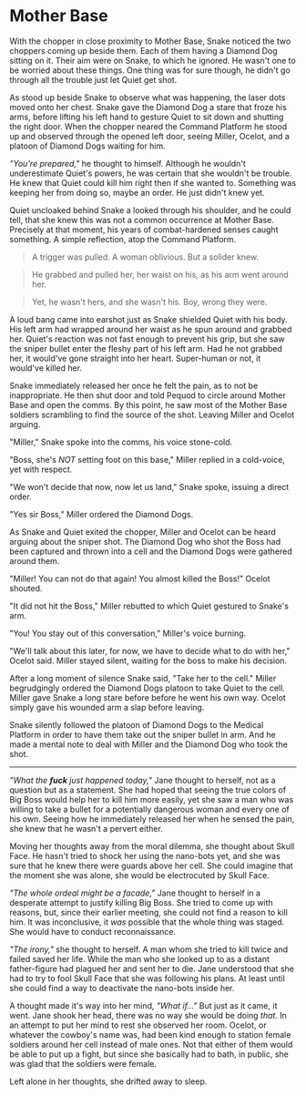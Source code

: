 # Mother Base

With the chopper in close proximity to Mother Base, Snake noticed the two choppers coming up beside them. Each of them having a Diamond Dog sitting on it. Their aim were on Snake, to which he ignored. He wasn't one to be worried about these things. One thing was for sure though, he didn't go through all the trouble just let Quiet get shot.


As stood up beside Snake to observe what was happening, the laser dots moved onto her chest. Snake gave the Diamond Dog a stare that froze his arms, before lifting his left hand to gesture Quiet to sit down and shutting the right door. When the chopper neared the Command Platform he stood up and observed through the opened left door, seeing Miller, Ocelot, and a platoon of Diamond Dogs waiting for him.


*"You're prepared,"* he thought to himself. Although he wouldn't underestimate Quiet's powers, he was certain that she wouldn't be trouble. He knew that Quiet could kill him right then if she wanted to. Something was keeping her from doing so, maybe an order. He just didn't knew yet.


Quiet uncloaked behind Snake a looked through his shoulder, and he could tell, that she knew this was not a common occurrence at Mother Base. Precisely at that moment, his years of combat-hardened senses caught something. A simple reflection, atop the Command Platform.


> A trigger was pulled.
> A woman oblivious.
> But a solider knew.
    
> He grabbed and pulled her,
> her waist on his,
> as his arm went around her.
    
> Yet, he wasn't hers,
> and she wasn't his.
> Boy, wrong they were.


A loud bang came into earshot just as Snake shielded Quiet with his body. His left arm had wrapped around her waist as he spun around and grabbed her. Quiet's reaction was not fast enough to prevent his grip, but she saw the sniper bullet enter the fleshy part of his left arm. Had he not grabbed her, it would've gone straight into her heart. Super-human or not, it would've killed her.

Snake immediately released her once he felt the pain, as to not be inappropriate. He then shut door and told Pequod to circle around Mother Base and open the comms. By this point, he saw most of the Mother Base soldiers scrambling to find the source of the shot. Leaving Miller and Ocelot arguing.


"Miller," Snake spoke into the comms, his voice stone-cold.

"Boss, she's *NOT* setting foot on this base," Miller replied in a cold-voice, yet with respect.

"We won't decide that now, now let us land," Snake spoke, issuing a direct order.

"Yes sir Boss," Miller ordered the Diamond Dogs.


As Snake and Quiet exited the chopper, Miller and Ocelot can be heard arguing about the sniper shot. The Diamond Dog who shot the Boss had been captured and thrown into a cell and the Diamond Dogs were gathered around them.

"Miller! You can not do that again! You almost killed the Boss!" Ocelot shouted.

"It did not hit the Boss," Miller rebutted to which Quiet gestured to Snake's arm.

"You! You stay out of this conversation," Miller's voice burning.

"We'll talk about this later, for now, we have to decide what to do with her," Ocelot said. Miller stayed silent, waiting for the boss to make his decision. 

After a long moment of silence Snake said, "Take her to the cell." Miller begrudgingly ordered the Diamond Dogs platoon to take Quiet to the cell. Miller gave Snake a long stare before before he went his own way. Ocelot simply gave his wounded arm a slap before leaving.

Snake silently followed the platoon of Diamond Dogs to the Medical Platform in order to have them take out the sniper bullet in arm. And he made a mental note to deal with Miller and the Diamond Dog who took the shot.

---

*"What the **fuck** just happened today,"* Jane thought to herself, not as a question but as a statement. She had hoped that seeing the true colors of Big Boss would help her to kill him more easily, yet she saw a man who was willing to take a bullet for a potentially dangerous woman and every one of his own. Seeing how he immediately released her when he sensed the pain, she knew that he wasn't a pervert either.


Moving her thoughts away from the moral dilemma, she thought about Skull Face. He hasn't tried to shock her using the nano-bots yet, and she was sure that he knew there were guards above her cell. She could imagine that the moment she was alone, she would be electrocuted by Skull Face.


*"The whole ordeal might be a facade,"* Jane thought to herself in a desperate attempt to justify killing Big Boss. She tried to come up with reasons, but, since their earlier meeting, she could not find a reason to kill him. It was inconclusive, it *was* possible that the whole thing was staged. She would have to conduct reconnaissance.


*"The irony,"* she thought to herself. A man whom she tried to kill twice and failed saved her life. While the man who she looked up to as a distant father-figure had plagued her and sent her to die. Jane understood that she had to try to fool Skull Face that she was following his plans. At least until she could find a way to deactivate the nano-bots inside her.


A thought made it's way into her mind, *"What if..."* But just as it came, it went. Jane shook her head, there was no way she would be doing *that*. In an attempt to put her mind to rest she observed her room. Ocelot, or whatever the cowboy's name was, had been kind enough to station female soldiers around her cell instead of male ones. Not that either of them would be able to put up a fight, but since she basically had to bath, in public, she was glad that the soldiers were female.


Left alone in her thoughts, she drifted away to sleep.
